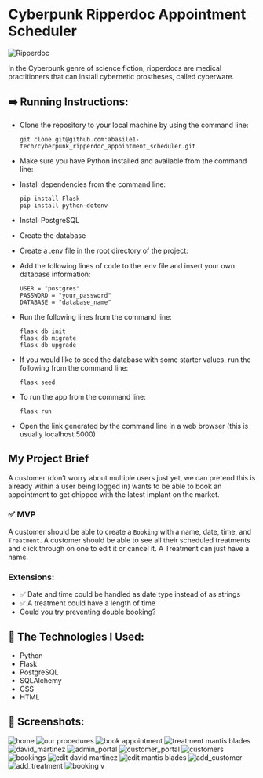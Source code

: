 # Cyberpunk Ripperdoc Appointment Scheduler

![Ripperdoc](https://github.com/abasile1-tech/cyberpunk_ripperdoc_appointment_scheduler/blob/main/static/images/ripperdoc.jpg?raw=true)

In the Cyberpunk genre of science fiction, ripperdocs are medical practitioners that can install cybernetic prostheses, called cyberware.

## :arrow_right: Running Instructions:

- Clone the repository to your local machine by using the command line:
  
	```
	git clone git@github.com:abasile1-tech/cyberpunk_ripperdoc_appointment_scheduler.git
 	```

- Make sure you have Python installed and available from the command line:
- Install dependencies from the command line:
  
  	```
	pip install Flask
	pip install python-dotenv
   	```

- Install PostgreSQL
- Create the database
- Create a .env file in the root directory of the project:
- Add the following lines of code to the .env file and insert your own database information:
   
 	```
  	USER = "postgres"
	PASSWORD = "your_password"
	DATABASE = "database_name"
  	```
- Run the following lines from the command line:

	```
	flask db init
 	flask db migrate
 	flask db upgrade
 	```

- If you would like to seed the database with some starter values, run the following from the command line:
 
	```
 	flask seed
 	```

- To run the app from the command line:

     ```
     flask run
     ```

- Open the link generated by the command line in a web browser (this is usually localhost:5000)

## My Project Brief

A customer (don’t worry about multiple users just yet, we can pretend this is already within a user being logged in) wants to be able to book an appointment to get chipped with the latest implant on the market. 


### :white_check_mark: MVP

A customer should be able to create a `Booking` with a name, date, time, and `Treatment`. A customer should be able to see all their scheduled treatments and click through on one to edit it or cancel it. A Treatment can just have a name.

### Extensions:

- :white_check_mark: Date and time could be handled as date type instead of as strings
- :white_check_mark: A treatment could have a length of time
- Could you try preventing double booking?

## :wrench: The Technologies I Used:
- Python
- Flask
- PostgreSQL
- SQLAlchemy
- CSS
- HTML
## :camera_flash: Screenshots:
![home](https://github.com/abasile1-tech/cyberpunk_ripperdoc_appointment_scheduler/blob/main/static/screenshots/home.PNG?raw=true)
![our procedures](https://github.com/abasile1-tech/cyberpunk_ripperdoc_appointment_scheduler/blob/main/static/screenshots/our_procedures.PNG?raw=true)
![book appointment](https://github.com/abasile1-tech/cyberpunk_ripperdoc_appointment_scheduler/blob/main/static/screenshots/book_appointment.PNG?raw=true)
![treatment mantis blades](https://github.com/abasile1-tech/cyberpunk_ripperdoc_appointment_scheduler/blob/main/static/screenshots/treatment_mantis_blades.PNG?raw=true)
![david_martinez](https://github.com/abasile1-tech/cyberpunk_ripperdoc_appointment_scheduler/blob/main/static/screenshots/david_martinez.PNG?raw=true)
![admin_portal](https://github.com/abasile1-tech/cyberpunk_ripperdoc_appointment_scheduler/blob/main/static/screenshots/admin_portal.PNG?raw=true)
![customer_portal](https://github.com/abasile1-tech/cyberpunk_ripperdoc_appointment_scheduler/blob/main/static/screenshots/customer_portal.PNG?raw=true)
![customers](https://github.com/abasile1-tech/cyberpunk_ripperdoc_appointment_scheduler/blob/main/static/screenshots/customers.PNG?raw=true)
![bookings](https://github.com/abasile1-tech/cyberpunk_ripperdoc_appointment_scheduler/blob/main/static/screenshots/bookings.PNG?raw=true)
![edit david martinez](https://github.com/abasile1-tech/cyberpunk_ripperdoc_appointment_scheduler/blob/main/static/screenshots/edit_david_martinez.PNG?raw=true)
![edit mantis blades](https://github.com/abasile1-tech/cyberpunk_ripperdoc_appointment_scheduler/blob/main/static/screenshots/edit_mantis_blades.PNG?raw=true)
![add_customer](https://github.com/abasile1-tech/cyberpunk_ripperdoc_appointment_scheduler/blob/main/static/screenshots/add_customer.PNG?raw=true)
![add_treatment](https://github.com/abasile1-tech/cyberpunk_ripperdoc_appointment_scheduler/blob/main/static/screenshots/add_treatment.PNG?raw=true)
![booking v](https://github.com/abasile1-tech/cyberpunk_ripperdoc_appointment_scheduler/blob/main/static/screenshots/booking_v.PNG?raw=true)



